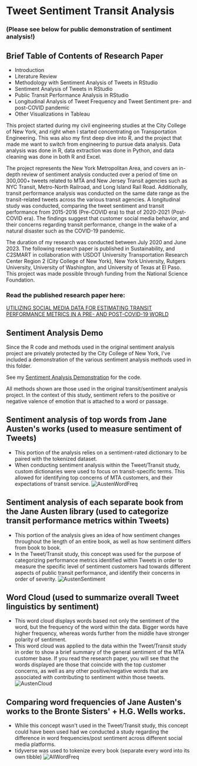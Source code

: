 # Tweet Sentiment Transit Analysis
### (Please see below for public demonstration of sentiment analysis!)
## Brief Table of Contents of Research Paper
- Introduction
- Literature Review
- Methodology with Sentiment Analysis of Tweets in RStudio
- Sentiment Analysis of Tweets in RStudio
- Public Transit Performance Analysis in RStudio
- Longitudinal Analysis of Tweet Frequency and Tweet Sentiment pre- and post-COVID pandemic
- Other Visualizations in Tableau

This project started during my civil engineering studies at the City College of New York, and right when I started concentrating on Transportation Engineering. This was also my first deep dive into R, and the project that made me want to switch from engineering to pursue data analysis. Data analysis was done in R, data extraction was done in Python, and data cleaning was done in both R and Excel.

The project represents the New York Metropolitan Area, and covers an in-depth review of sentiment analysis conducted over a period of time on 300,000+ tweets related to MTA and New Jersey Transit agencies such as NYC Transit, Metro-North Railroad, and Long Island Rail Road. Additionally, transit performance analysis was conducted on the same date range as the transit-related tweets across the various transit agencies. A longitudinal study was conducted, comparing the tweet sentiment and transit performance from 2015-2016 (Pre-COVID era) to that of 2020-2021 (Post-COVID era). The findings suggest that customer social media behavior, and their concerns regarding transit performance, change in the wake of a natural disaster such as the COVID-19 pandemic.

The duration of my research was conducted between July 2020 and June 2023. The following research paper is published in Sustainability, and C2SMART in collaboration with USDOT University Transportation Research Center Region 2 (City College of New York), New York University, Rutgers University, University of Washington, and University of Texas at El Paso. This project was made possible through funding from the National Science Foundation.

### Read the published research paper here:
[UTILIZING SOCIAL MEDIA DATA FOR ESTIMATING TRANSIT PERFORMANCE METRICS IN A PRE- AND POST-COVID-19 WORLD](https://www.mdpi.com/2071-1050/15/23/16183)


## Sentiment Analysis Demo
Since the R code and methods used in the original sentiment analysis project are privately protected by the City College of New York, I've included a demonstration of the various sentiment analysis methods used in this folder.

See my [Sentiment Analysis Demonstration](https://github.com/r-kish/Tweet-Sentiment-Transit-Analysis/tree/main/Sentiment_Analysis_Demo) for the code.

All methods shown are those used in the original transit/sentiment analysis project.
In the context of this study, sentiment refers to the positive or negative valence of emotion that is attached to a word or passage.

## Sentiment analysis of top words from Jane Austen's works (used to measure sentiment of Tweets)
- This portion of the analysis relies on a sentiment-rated dictionary to be paired with the tokenized dataset. 
- When conducting sentiment analysis within the Tweet/Transit study, custom dictionaries were used to focus on transit-specific terms. This allowed for identifying top concerns of MTA customers, and their expectations of transit service.
![AustenWordFreq](https://github.com/r-kish/Tweet-Sentiment-Transit-Analysis/blob/main/Sentiment_Analysis_Demo/images/AustenWordFreq.png)

## Sentiment analysis of each separate book from the Jane Austen library (used to categorize transit performance metrics within Tweets)
- This portion of the analysis gives an idea of how sentiment changes throughout the length of an entire book, as well as how sentiment differs from book to book.
- In the Tweet/Transit study, this concept was used for the purpose of categorizing performance metrics identified within Tweets in order to measure the specific level of sentiment customers had towards different aspects of public transit performance, and identify their concerns in order of severity.
![AustenSentiment](https://github.com/r-kish/Tweet-Sentiment-Transit-Analysis/blob/main/Sentiment_Analysis_Demo/images/AustenSentiment.png)

## Word Cloud (used to summarize overall Tweet linguistics by sentiment)
- This word cloud displays words based not only the sentiment of the word, but the frequency of the word within the data. Bigger words have higher frequency, whereas words further from the middle have stronger polarity of sentiment.
- This word cloud was applied to the data within the Tweet/Transit study in order to show a brief summary of the general sentiment of the MTA customer base. If you read the research paper, you will see that the words displayed are those that coincide with the top customer concerns, as well as any other positive/negative words that are associated with contributing to sentiment within those tweets.
![AustenCloud](https://github.com/r-kish/Tweet-Sentiment-Transit-Analysis/blob/main/Sentiment_Analysis_Demo/images/AustenWordCloud.png)

## Comparing word frequencies of Jane Austen's works to the Bronte Sisters' + H.G. Wells works.
- While this concept wasn't used in the Tweet/Transit study, this concept could have been used had we conducted a study regarding the difference in word frequencies/post sentiment across different social media platforms.
- tidyverse was used to tokenize every book (separate every word into its own tibble)
![AllWordFreq](https://github.com/r-kish/Tweet-Sentiment-Transit-Analysis/blob/main/Sentiment_Analysis_Demo/images/AllWordFreq.png)


